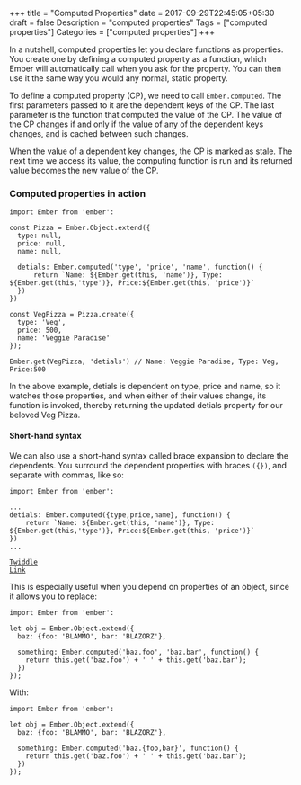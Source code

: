 +++
    title = "Computed Properties"
    date = 2017-09-29T22:45:05+05:30
    draft = false
    Description = "computed properties"
    Tags = ["computed properties"]
    Categories = ["computed properties"]
+++

In a nutshell, computed properties let you declare functions as properties. You create one by defining a computed property as a function, which Ember will automatically call when you ask for the property. You can then use it the same way you would any normal, static property.

To define a computed property (CP), we need to call <code>Ember.computed</code>. The first parameters passed to it are the dependent keys of the CP. The last parameter is the function that computed the value of the CP. The value of the CP changes if and only if the value of any of the dependent keys changes, and is cached between such changes.

When the value of a dependent key changes, the CP is marked as stale. The next time we access its value, the computing function is run and its returned value becomes the new value of the CP.

### Computed properties in action

```
import Ember from 'ember':

const Pizza = Ember.Object.extend({
  type: null,
  price: null,
  name: null,

  detials: Ember.computed('type', 'price', 'name', function() {
      return `Name: ${Ember.get(this, 'name')}, Type: ${Ember.get(this,'type')}, Price:${Ember.get(this, 'price')}`
  })
})

const VegPizza = Pizza.create({
  type: 'Veg',
  price: 500,
  name: 'Veggie Paradise'
});

Ember.get(VegPizza, 'detials') // Name: Veggie Paradise, Type: Veg, Price:500
```
In the above example, detials is dependent on type, price and name, so it watches those properties, and when either of their values change, its function is invoked, thereby returning the updated detials property for our beloved Veg Pizza.

#### Short-hand syntax
We can also use a short-hand syntax called brace expansion to declare the dependents. You surround the dependent properties with braces <code>({})</code>, and separate with commas, like so:
```
import Ember from 'ember':

...
detials: Ember.computed({type,price,name}, function() {
    return `Name: ${Ember.get(this, 'name')}, Type: ${Ember.get(this,'type')}, Price:${Ember.get(this, 'price')}`
})
...
```
<code>[Twiddle Link](https://ember-twiddle.com/f457c11f89066ff939fc2683763bd910?openFiles=controllers.application.js%2C)</code>

This is especially useful when you depend on properties of an object, since it allows you to replace:

```
import Ember from 'ember':

let obj = Ember.Object.extend({
  baz: {foo: 'BLAMMO', bar: 'BLAZORZ'},

  something: Ember.computed('baz.foo', 'baz.bar', function() {
    return this.get('baz.foo') + ' ' + this.get('baz.bar');
  })
});
```

With:

```
import Ember from 'ember':

let obj = Ember.Object.extend({
  baz: {foo: 'BLAMMO', bar: 'BLAZORZ'},

  something: Ember.computed('baz.{foo,bar}', function() {
    return this.get('baz.foo') + ' ' + this.get('baz.bar');
  })
});
```

<!--### Computed property macros-->